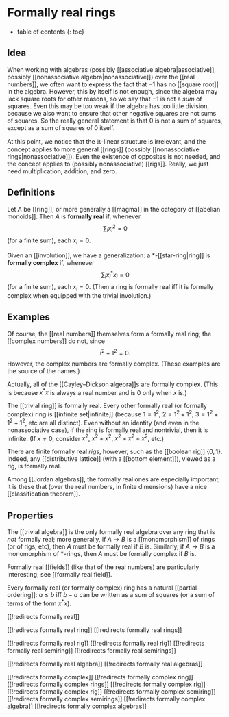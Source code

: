
# Formally real rings
* table of contents
{: toc}

## Idea

When working with algebras (possibly [[associative algebra|associative]], possibly [[nonassociative algebra|nonassociative]]) over the [[real numbers]], we often want to express the fact that $-1$ has no [[square root]] in the algebra.  However, this by itself is not enough, since the algebra may lack square roots for other reasons, so we say that $-1$ is not a _sum_ of squares.  Even this may be too weak if the algebra has too little division, because we also want to ensure that other negative squares are not sums of squares.  So the really general statement is that $0$ is not a sum of squares, except as a sum of squares of $0$ itself.

At this point, we notice that the $\mathbb{R}$-linear structure is irrelevant, and the concept applies to more general [[rings]] (possibly [[nonassociative rings|nonassociative]]).  Even the existence of opposites is not needed, and the concept applies to (possibly nonassociative) [[rigs]].  Really, we just need multiplication, addition, and zero.


## Definitions

Let $A$ be [[ring]], or more generally a [[magma]] in the category of [[abelian monoids]].  Then $A$ is __formally real__ if, whenever
$$ \sum_i x_i^2 = 0 $$
(for a finite sum), each $x_i = 0$.

Given an [[involution]], we have a generalization: a $*$-[[star-ring|ring]] is __formally complex__ if, whenever
$$ \sum_i x_i^* x_i = 0 $$
(for a finite sum), each $x_i = 0$.  (Then a ring is formally real iff it is formally complex when equipped with the trivial involution.)


## Examples

Of course, the [[real numbers]] themselves form a formally real ring; the [[complex numbers]] do not, since
$$ \mathrm{i}^2 + 1^2 = 0 .$$
However, the complex numbers are formally complex.  (These examples are the source of the names.)

Actually, all of the [[Cayley–Dickson algebra]]s are formally complex.  (This is because $x^* x$ is always a real number and is $0$ only when $x$ is.)

The [[trivial ring]] is formally real.  Every other formally real (or formally complex) ring is [[infinite set|infinite]] (because $1 = 1^2$, $2 = 1^2 + 1^2$, $3 = 1^2 + 1^2 + 1^2$, etc are all distinct).  Even without an identity (and even in the nonassociative case), if the ring is formally real and nontrivial, then it is infinite.  (If $x \ne 0$, consider $x^2$, $x^2 + x^2$, $x^2 + x^2 + x^2$, etc.)

There are finite formally real *rigs*, however, such as the [[boolean rig]] $\{0, 1\}$.  Indeed, any [[distributive lattice]] (with a [[bottom element]]), viewed as a rig, is formally real.

Among [[Jordan algebras]], the formally real ones are especially important; it is these that (over the real numbers, in finite dimensions) have a nice [[classification theorem]].


## Properties

The [[trivial algebra]] is the only formally real algebra over any ring that is *not* formally real; more generally, if $A \to B$ is a [[monomorphism]] of rings (or of rigs, etc), then $A$ must be formally real if $B$ is.  Similarly, if $A \to B$ is a monomorphism of $*$-rings, then $A$ must be formally complex if $B$ is.

Formally real [[fields]] (like that of the real numbers) are particularly interesting; see [[formally real field]].

Every formally real (or formally complex) ring has a natural [[partial ordering]]: $a \leq b$ iff $b - a$ can be written as a sum of squares (or a sum of terms of the form $x^* x$).


[[!redirects formally real]]

[[!redirects formally real ring]]
[[!redirects formally real rings]]

[[!redirects formally real rig]]
[[!redirects formally real rig]]
[[!redirects formally real semiring]]
[[!redirects formally real semirings]]

[[!redirects formally real algebra]]
[[!redirects formally real algebras]]

[[!redirects formally complex]]
[[!redirects formally complex ring]]
[[!redirects formally complex rings]]
[[!redirects formally complex rig]]
[[!redirects formally complex rig]]
[[!redirects formally complex semiring]]
[[!redirects formally complex semirings]]
[[!redirects formally complex algebra]]
[[!redirects formally complex algebras]]
